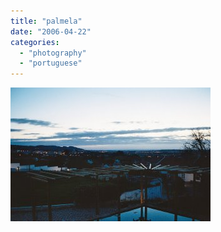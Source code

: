 ```yaml
---
title: "palmela"
date: "2006-04-22"
categories: 
  - "photography"
  - "portuguese"
---
```


[![](images/Photo17_13A.jpg)](http://photos1.blogger.com/blogger/7083/408/640/Photo17_13A.jpg)
